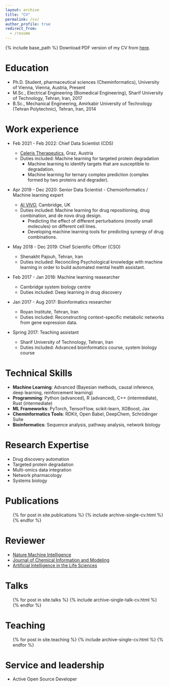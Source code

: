 ```yaml
---
layout: archive
title: "CV"
permalink: /cv/
author_profile: true
redirect_from:
  - /resume
---
```


{% include base_path %}
Download PDF version of my CV from [here](https://hfooladi.github.io//files/CV_Hosein_Fooladi.pdf).

Education
======

* Ph.D. Student, pharmaceutical sciences (Cheminformatics), University of Vienna, Vienna, Austria, Present
* M.Sc., Electrical Engineering (Biomedical Engineering), Sharif University of Technology, Tehran, Iran, 2017
* B.Sc., Mechanical Engineering, Amirkabir University of Technology (Tehran Polytechnic), Tehran, Iran, 2014

Work experience
======

* Feb 2021 - Feb 2022: Chief Data Scientist (CDS)
  * [Celeris Therapeutics](https://celeristx.com/), Graz, Austria
  * Duties included: Machine learning for targeted protein degradation
    * Machine learning to identify targets that are susceptible to degradation.
    * Machine learning for ternary complex prediction (complex formed by two proteins and degrader).

* Apr 2019 - Dec 2020: Senior Data Scientist - Chemoinformatics / Machine learning expert
  * [AI VIVO](http://www.aivivo.co/), Cambridge, UK
  * Duties included: Machine learning for drug repositioning, drug combination, and de novo drug design.
    * Predicting the effect of different perturbations (mostly small molecules) on different cell lines. 
    * Developing machine learning tools for predicting synergy of drug combinations.
  
* May 2018 - Dec 2019: Chief Scientific Officer (CSO)
  * Shenakht Pajouh, Tehran, Iran
  * Duties included: Reconciling Psychological knowledge with machine learning in order to build automated mental health assistant.
  
* Feb 2017 - Jan 2018: Machine learning reasearcher
  * Cambridge system biology centre
  * Duties included: Deep learning in drug discovery
  
* Jan 2017 - Aug 2017: Bioinformatics researcher
  * Royan Institute, Tehran, Iran
  * Duties included: Reconstructing context-specific metabolic networks from gene expression data.
  
* Spring 2017: Teaching assistant
  * Sharif University of Technology, Tehran, Iran
  * Duties included: Advanced bioinformatics course, system biology course
  
Technical Skills
======
* **Machine Learning**: Advanced (Bayesian methods, causal inference, deep learning, reinforcement learning)
* **Programming**: Python (advanced), R (advanced), C++ (intermediate), Rust (intermediate)
* **ML Frameworks**: PyTorch, TensorFlow, scikit-learn, XGBoost, Jax
* **Cheminformatics Tools**: RDKit, Open Babel, DeepChem, Schrödinger Suite
* **Bioinformatics**: Sequence analysis, pathway analysis, network biology

Research Expertise
======
* Drug discovery automation
* Targeted protein degradation
* Multi-omics data integration
* Network pharmacology
* Systems biology

Publications
======

  <ul>{% for post in site.publications %}
    {% include archive-single-cv.html %}
  {% endfor %}</ul>

Reviewer
======

* [Nature Machine Intelligence](https://www.nature.com/natmachintell/)
* [Journal of Chemical Information and Modeling](https://pubs.acs.org/journal/jcisd8)
* [Artificial Intelligence in the Life Sciences](https://www.sciencedirect.com/journal/artificial-intelligence-in-the-life-sciences)
  
Talks
======

  <ul>{% for post in site.talks %}
    {% include archive-single-talk-cv.html %}
  {% endfor %}</ul>
  
Teaching
======

  <ul>{% for post in site.teaching %}
    {% include archive-single-cv.html %}
  {% endfor %}</ul>
  
Service and leadership
======

* Active Open Source Developer

